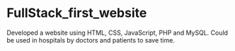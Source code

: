 # FullStack_first_website
Developed a website using HTML, CSS, JavaScript, PHP and MySQL. Could be used in hospitals by doctors and patients to save time.
